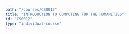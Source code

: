 ```yaml
---
path: "/courses/CS0012"
title: "INTRODUCTION TO COMPUTING FOR THE HUMANITIES"
id: "CS0012"
type: "individual-course"
---
```

